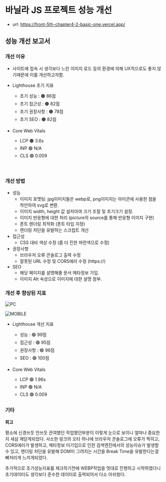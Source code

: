 # 바닐라 JS 프로젝트 성능 개선
- url: https://front-5th-chapter4-2-basic-one.vercel.app/

## 성능 개선 보고서

### 개선 이유
- 사이트에 접속 시 생각보다 느린 이미지 로드 등의 환경에 의해 UX적으로도 좋지 않기때문에 이를 개선하고자함.
- Lighthouse 초기 지표
  - 초기 성능 : 🟠 86점 
  - 초기 접근성 : 🟠 82점
  - 초기 권장사항 : 🟠 78점
  - 초기 SEO : 🟠 82점

- Core Web Vitals
   - LCP 🟠 3.6s
   - INP 🟢 N/A
   - CLS 🟢 0.009
<br/>

### 개선 방법
- 성능
   - 이미지 포멧팅: jpg이미지들은 webp로, png이미지는 아이콘에 사용한 점을 착안하여 svg로 변환.
   - 이미지 width, height 값 설저아여 크기 조절 및 초기크기 설정.
   - 이미지 반응형에 대한 처리 (picture의 source를 통해 반응형 이미지 구현)
   - 폰트 렌더링 최적화 (폰트 타입 지정)
   - 렌더링 차단을 유발하는 스크립트 개선
- 접근성
   - CSS 대비 색상 수정 (좀 더 진한 파란색으로 수정)
- 권장사항
   - 브라우저 오류 콘솔로그 출력 수정
   - 잘못된 URL 수정 및 CORS에러 수정 (https://)
- SEO
   - 해당 페이지를 설명해줄 문서 메타정보 기입.
   - 이미지 Alt 속성으로 이미지에 대한 설명 첨부.

### 개선 후 향상된 지표
![PC](https://github.com/user-attachments/assets/f5c88431-3b05-4db4-a370-99df118e0fb2)

![MOBILE](https://github.com/user-attachments/assets/e912eccf-3733-413b-b32c-851cf1fe93f8)
- Lighthouse 개선 지표
   - 성능 : 🟢 99점
   - 접근성 : 🟢 95점
   - 권장사항 : 🟢 96점
   - SEO : 🟢 100점

- Core Web Vitals
   - LCP 🟢 1.96s
   - INP 🟢 N/A
   - CLS 🟢 0.009

### 기타
**회고**

평소에 신경쓰듯 안쓰듯 관여했던 작업했던부분이 이렇게 눈으로 보이니 얼마나 중요한지 새삼 깨닫게되었다. 사소한 링크의 오타 하나에 브라우저 콘솔로그에 오류가 찍히고, CORS에러가 발생하고, 메타정보 미기입으로 인한 검색엔진에서의 성능이슈가 발생할 수 있고, 렌더링 차단을 유발해 DOM이 그려지는 시간을 Break Time을 유발한다는걸 뼈저리게 느끼게되었다.

추가적으로 초기성능지표를 체크하기전에 WEBP작업을 멋대로 진행하고 시작하였더니 초기데이터도 생각보다 준수한 데이터로 출력되어서 다소 아쉬웠다.